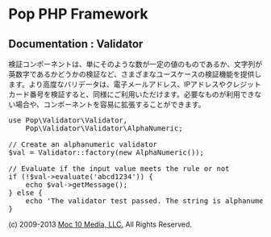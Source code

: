 Pop PHP Framework
=================

Documentation : Validator
-------------------------

検証コンポーネントは、単にそのような数が一定の値のものであるか、文字列が英数字であるかどうかの検証など、さまざまなユースケースの検証機能を提供します。より高度なバリデータは、電子メールアドレス、IPアドレスやクレジットカード番号を検証すると、同様にご利用いただけます。必要なものが利用できない場合や、コンポーネントを容易に拡張することができます。

<pre>
use Pop\Validator\Validator,
    Pop\Validator\Validator\AlphaNumeric;

// Create an alphanumeric validator
$val = Validator::factory(new AlphaNumeric());

// Evaluate if the input value meets the rule or not
if (!$val->evaluate('abcd1234')) {
    echo $val->getMessage();
} else {
    echo 'The validator test passed. The string is alphanumeric.';
}
</pre>

(c) 2009-2013 [Moc 10 Media, LLC.](http://www.moc10media.com) All Rights Reserved.
